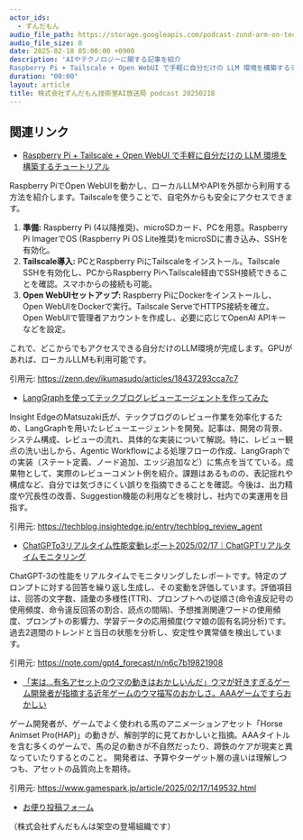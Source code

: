 ```yaml
---
actor_ids:
  - ずんだもん
audio_file_path: https://storage.googleapis.com/podcast-zund-arm-on-tech/audio/株式会社ずんだもん技術室AI放送局_podcast_20250218.mp3
audio_file_size: 0
date: 2025-02-18 05:00:00 +0900
description: 'AIやテクノロジーに関する記事を紹介  
Raspberry Pi + Tailscale + Open WebUI で手軽に自分だけの LLM 環境を構築するチュートリアル、LangGraphを使ってテックブログレビューエージェントを作ってみた、ChatGPTo3リアルタイム性能変動レポート2025/02/17｜ChatGPTリアルタイムモニタリング、「実は…有名アセットのウマの動きはおかしいんだ」ウマが好きすぎるゲーム開発者が指摘する近年ゲームのウマ描写のおかしさ。AAAゲームですらおかしい'
duration: "00:00"
layout: article
title: 株式会社ずんだもん技術室AI放送局 podcast 20250218
---
```


## 関連リンク


- [Raspberry Pi + Tailscale + Open WebUI で手軽に自分だけの LLM 環境を構築するチュートリアル](https://zenn.dev/ikumasudo/articles/18437293cca7c7)  


Raspberry PiでOpen WebUIを動かし、ローカルLLMやAPIを外部から利用する方法を紹介します。Tailscaleを使うことで、自宅外からも安全にアクセスできます。

1.  **準備:** Raspberry Pi (4以降推奨)、microSDカード、PCを用意。Raspberry Pi ImagerでOS (Raspberry Pi OS Lite推奨)をmicroSDに書き込み、SSHを有効化。
2.  **Tailscale導入:** PCとRaspberry PiにTailscaleをインストール。Tailscale SSHを有効化し、PCからRaspberry PiへTailscale経由でSSH接続できることを確認。スマホからの接続も可能。
3.  **Open WebUIセットアップ:** Raspberry PiにDockerをインストールし、Open WebUIをDockerで実行。Tailscale ServeでHTTPS接続を確立。Open WebUIで管理者アカウントを作成し、必要に応じてOpenAI APIキーなどを設定。

これで、どこからでもアクセスできる自分だけのLLM環境が完成します。GPUがあれば、ローカルLLMも利用可能です。


引用元: https://zenn.dev/ikumasudo/articles/18437293cca7c7


- [LangGraphを使ってテックブログレビューエージェントを作ってみた](https://techblog.insightedge.jp/entry/techblog_review_agent)  


Insight EdgeのMatsuzaki氏が、テックブログのレビュー作業を効率化するため、LangGraphを用いたレビューエージェントを開発。記事は、開発の背景、システム構成、レビューの流れ、具体的な実装について解説。特に、レビュー観点の洗い出しから、Agentic Workflowによる処理フローの作成、LangGraphでの実装（ステート定義、ノード追加、エッジ追加など）に焦点を当てている。成果物として、実際のレビューコメント例を紹介。課題はあるものの、表記揺れや構成など、自分では気づきにくい誤りを指摘できることを確認。今後は、出力精度や冗長性の改善、Suggestion機能の利用などを検討し、社内での実運用を目指す。


引用元: https://techblog.insightedge.jp/entry/techblog_review_agent


- [ChatGPTo3リアルタイム性能変動レポート2025/02/17｜ChatGPTリアルタイムモニタリング](https://note.com/gpt4_forecast/n/n6c7b19821908)  


ChatGPT-3の性能をリアルタイムでモニタリングしたレポートです。特定のプロンプトに対する回答を繰り返し生成し、その変動を評価しています。評価項目は、回答の文字数、語彙の多様性(TTR)、プロンプトへの従順さ(命令違反記号の使用頻度、命令違反回答の割合、読点の間隔)、予想推測関連ワードの使用頻度、プロンプトの影響力、学習データの応用頻度(ウマ娘の固有名詞分析)です。過去2週間のトレンドと当日の状態を分析し、安定性や異常値を検出しています。


引用元: https://note.com/gpt4_forecast/n/n6c7b19821908


- [「実は…有名アセットのウマの動きはおかしいんだ」ウマが好きすぎるゲーム開発者が指摘する近年ゲームのウマ描写のおかしさ。AAAゲームですらおかしい](https://www.gamespark.jp/article/2025/02/17/149532.html)  


ゲーム開発者が、ゲームでよく使われる馬のアニメーションアセット「Horse Animset Pro(HAP)」の動きが、解剖学的に見ておかしいと指摘。AAAタイトルを含む多くのゲームで、馬の足の動きが不自然だったり、蹄鉄のケアが現実と異なっていたりするとのこと。
開発者は、予算やターゲット層の違いは理解しつつも、アセットの品質向上を期待。


引用元: https://www.gamespark.jp/article/2025/02/17/149532.html



- [お便り投稿フォーム](https://forms.gle/ffg4JTfqdiqK62qf9)

（株式会社ずんだもんは架空の登場組織です）
